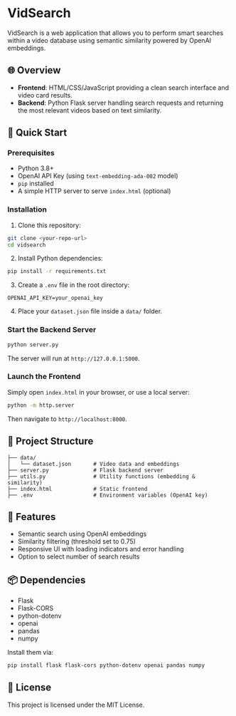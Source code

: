 
# VidSearch

VidSearch is a web application that allows you to perform smart searches within a video database using semantic similarity powered by OpenAI embeddings.

## 🌐 Overview

- **Frontend**: HTML/CSS/JavaScript providing a clean search interface and video card results.
- **Backend**: Python Flask server handling search requests and returning the most relevant videos based on text similarity.

## 🚀 Quick Start

### Prerequisites

- Python 3.8+
- OpenAI API Key (using `text-embedding-ada-002` model)
- `pip` installed
- A simple HTTP server to serve `index.html` (optional)

### Installation

1. Clone this repository:

```bash
git clone <your-repo-url>
cd vidsearch
```

2. Install Python dependencies:

```bash
pip install -r requirements.txt
```

3. Create a `.env` file in the root directory:

```
OPENAI_API_KEY=your_openai_key
```

4. Place your `dataset.json` file inside a `data/` folder.

### Start the Backend Server

```bash
python server.py
```

The server will run at `http://127.0.0.1:5000`.

### Launch the Frontend

Simply open `index.html` in your browser, or use a local server:

```bash
python -m http.server
```

Then navigate to `http://localhost:8000`.

## 📂 Project Structure

```
├── data/
│   └── dataset.json       # Video data and embeddings
├── server.py              # Flask backend server
├── utils.py               # Utility functions (embedding & similarity)
├── index.html             # Static frontend
├── .env                   # Environment variables (OpenAI key)
```

## 🧠 Features

- Semantic search using OpenAI embeddings
- Similarity filtering (threshold set to 0.75)
- Responsive UI with loading indicators and error handling
- Option to select number of search results

## 📦 Dependencies

- Flask
- Flask-CORS
- python-dotenv
- openai
- pandas
- numpy

Install them via:

```bash
pip install flask flask-cors python-dotenv openai pandas numpy
```

## 📜 License

This project is licensed under the MIT License.
